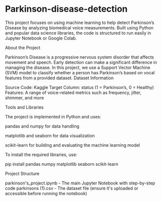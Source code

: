 # Parkinson-disease-detection
This project focuses on using machine learning to help detect Parkinson’s Disease by analyzing biomedical voice measurements. Built using Python and popular data science libraries, the code is structured to run easily in Jupyter Notebook or Google Colab.

About the Project

Parkinson’s Disease is a progressive nervous system disorder that affects movement and speech. Early detection can make a significant difference in managing the disease. In this project, we use a Support Vector Machine (SVM) model to classify whether a person has Parkinson’s based on vocal features from a provided dataset.
Dataset Information


Source Code: Kaggle
Target Column: status (1 = Parkinson’s, 0 = Healthy)
Features: A range of voice-related metrics such as frequency, jitter, shimmer, and more

Tools and Libraries

The project is implemented in Python and uses:

pandas and numpy for data handling

matplotlib and seaborn for data visualization

scikit-learn for building and evaluating the machine learning model

To install the required libraries, use:

pip install pandas numpy matplotlib seaborn scikit-learn

Project Structure

parkinson's_project.ipynb - The main Jupyter Notebook with step-by-step code
parkinsons (1).csv - The dataset file (ensure it's uploaded or accessible before running the notebook)
